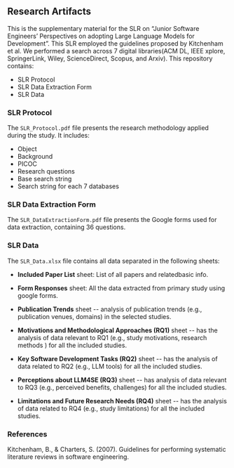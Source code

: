 ﻿## Research Artifacts


This is the supplementary material for the SLR on “Junior Software Engineers’ Perspectives on adopting Large Language Models for Development”. This SLR employed the guidelines proposed by Kitchenham et al. We performed a search across 7 digital libraries(ACM DL, IEEE xplore, SpringerLink, Wiley, ScienceDirect, Scopus, and Arxiv). This repository contains:


* SLR Protocol 
* SLR Data Extraction Form 
* SLR Data


### SLR Protocol


The `SLR_Protocol.pdf` file presents the research methodology applied during the study. It includes:
* Object
* Background
* PICOC
* Research questions
* Base search string
* Search string for each 7 databases


### SLR Data Extraction Form


The `SLR_DataExtractionForm.pdf` file presents the Google forms used for data extraction, containing 36 questions. 




### SLR Data 


The `SLR_Data.xlsx` file contains all data separated in the following sheets:

* **Included Paper List** sheet: List of all papers and relatedbasic info. 


* **Form Responses** sheet: All the data extracted from primary study using google forms. 


* **Publication Trends** sheet -- analysis of publication trends (e.g., publication venues, domains) in the selected studies. 


* **Motivations and Methodological Approaches (RQ1)** sheet -- has the analysis of data relevant to RQ1 (e.g., study motivations, research methods ) for all the included studies. 


* **Key Software Development Tasks (RQ2)** sheet -- has the analysis of data related to RQ2 (e.g., LLM tools) for all the included studies. 


* **Perceptions about LLM4SE (RQ3)** sheet -- has analysis of data relevant to RQ3 (e.g., perceived benefits, challenges) for all the included studies.


* **Limitations and Future Research Needs (RQ4)** sheet -- has the analysis of data related to RQ4 (e.g., study limitations)  for all the included studies. 






### References


Kitchenham, B., & Charters, S. (2007). Guidelines for performing systematic literature reviews in software engineering.